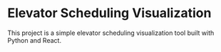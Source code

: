 # Elevator Scheduling Visualization

This project is a simple elevator scheduling visualization tool built with Python and React.
